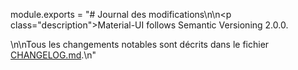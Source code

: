 module.exports = "# Journal des modifications\n\n<p class=\"description\">Material-UI follows Semantic Versioning 2.0.0.</p>\n\nTous les changements notables sont décrits dans le fichier [CHANGELOG.md](https://github.com/Foso/material-ui/blob/master/CHANGELOG.md).\n"
